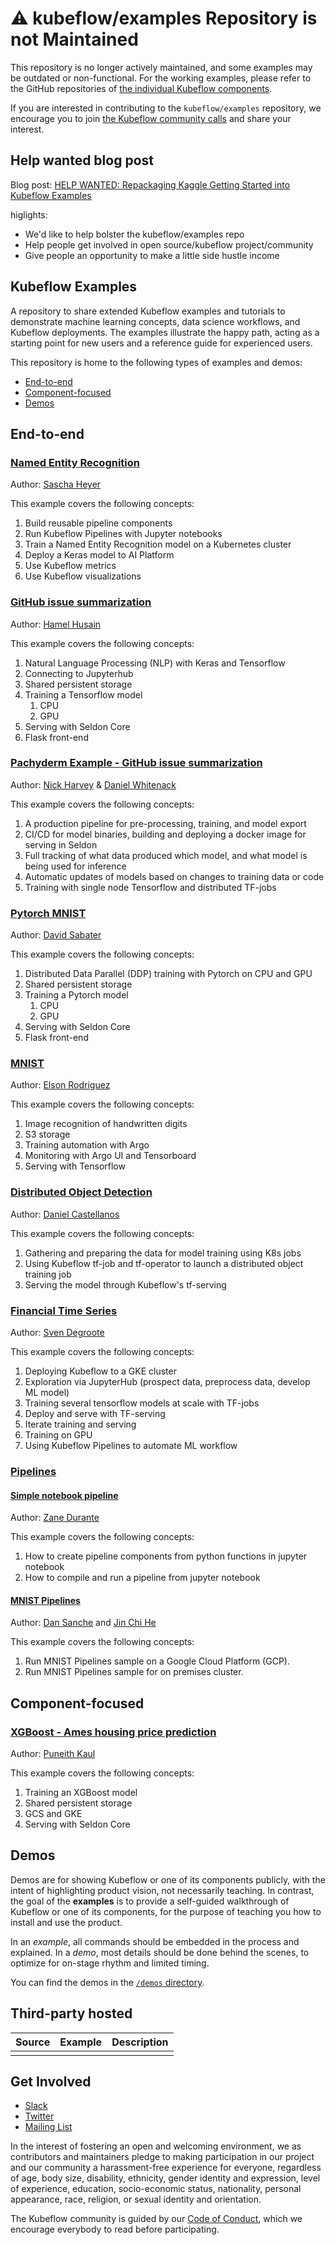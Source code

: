 # :warning: **kubeflow/examples Repository is not Maintained**

This repository is no longer actively maintained, and some examples may be outdated or non-functional.
For the working examples, please refer to the GitHub repositories of
[the individual Kubeflow components](https://github.com/kubeflow/kubeflow?tab=readme-ov-file#kubeflow-components).

If you are interested in contributing to the `kubeflow/examples` repository, we encourage you to
join [the Kubeflow community calls](https://www.kubeflow.org/docs/about/community/#list-of-available-meetings)
and share your interest.

## Help wanted blog post

Blog post: [HELP WANTED: Repackaging Kaggle Getting Started into Kubeflow Examples](https://www.arrikto.com/blog/help-wanted-kaggle-competitors-to-contribute-to-the-open-source-kubeflow-machine-learning-project/)

higlights:
- We'd like to help bolster the kubeflow/examples repo
- Help people get involved in open source/kubeflow project/community
- Give people an opportunity to make a little side hustle income

## Kubeflow Examples

A repository to share extended Kubeflow examples and tutorials to demonstrate machine learning
concepts, data science workflows, and Kubeflow deployments. The examples illustrate the happy path,
acting as a starting point for new users and a reference guide for experienced users.

This repository is home to the following types of examples and demos:
* [End-to-end](#end-to-end)
* [Component-focused](#component-focused)
* [Demos](#demos)

## End-to-end

### [Named Entity Recognition](./named_entity_recognition)
Author: [Sascha Heyer](https://github.com/saschaheyer)

This example covers the following concepts:
1. Build reusable pipeline components
2. Run Kubeflow Pipelines with Jupyter notebooks
1. Train a Named Entity Recognition model on a Kubernetes cluster
1. Deploy a Keras model to AI Platform
1. Use Kubeflow metrics
1. Use Kubeflow visualizations 

### [GitHub issue summarization](./github_issue_summarization)
Author: [Hamel Husain](https://github.com/hamelsmu)

This example covers the following concepts:
1. Natural Language Processing (NLP) with Keras and Tensorflow
1. Connecting to Jupyterhub
1. Shared persistent storage
1. Training a Tensorflow model
    1. CPU
    1. GPU
1. Serving with Seldon Core
1. Flask front-end

### [Pachyderm Example - GitHub issue summarization](./github_issue_summarization/Pachyderm_Example)
Author: [Nick Harvey](https://github.com/Nick-Harvey) & [Daniel Whitenack](https://github.com/dwhitena)

This example covers the following concepts:
1. A production pipeline for pre-processing, training, and model export
1. CI/CD for model binaries, building and deploying a docker image for serving in Seldon
1. Full tracking of what data produced which model, and what model is being used for inference
1. Automatic updates of models based on changes to training data or code
1. Training with single node Tensorflow and distributed TF-jobs

### [Pytorch MNIST](./pytorch_mnist)
Author: [David Sabater](https://github.com/dsdinter)

This example covers the following concepts:
1. Distributed Data Parallel (DDP) training with Pytorch on CPU and GPU
1. Shared persistent storage
1. Training a Pytorch model
    1. CPU
    1. GPU
1. Serving with Seldon Core
1. Flask front-end

### [MNIST](./mnist)

Author: [Elson Rodriguez](https://github.com/elsonrodriguez)

This example covers the following concepts:
1. Image recognition of handwritten digits
1. S3 storage
1. Training automation with Argo
1. Monitoring with Argo UI and Tensorboard
1. Serving with Tensorflow

### [Distributed Object Detection](./object_detection)

Author: [Daniel Castellanos](https://github.com/ldcastell)

This example covers the following concepts:
1. Gathering and preparing the data for model training using K8s jobs
1. Using Kubeflow tf-job and tf-operator to launch a distributed object training job
1. Serving the model through Kubeflow's tf-serving

### [Financial Time Series](./financial_time_series)

Author: [Sven Degroote](https://github.com/Svendegroote91)

This example covers the following concepts:
1. Deploying Kubeflow to a GKE cluster
2. Exploration via JupyterHub (prospect data, preprocess data, develop ML model)
3. Training several tensorflow models at scale with TF-jobs
4. Deploy and serve with TF-serving
5. Iterate training and serving
6. Training on GPU
7. Using Kubeflow Pipelines to automate ML workflow

### [Pipelines](./pipelines)

#### [Simple notebook pipeline](./pipelines/simple-notebook-pipeline)
Author: [Zane Durante](https://github.com/zanedurante)

This example covers the following concepts:
1. How to create pipeline components from python functions in jupyter notebook
2. How to compile and run a pipeline from jupyter notebook

#### [MNIST Pipelines](./pipelines/mnist-pipelines)
Author: [Dan Sanche](https://github.com/DanSanche) and [Jin Chi He](https://github.com/jinchihe)

This example covers the following concepts:
1. Run MNIST Pipelines sample on a Google Cloud Platform (GCP).
2. Run MNIST Pipelines sample for on premises cluster.

## Component-focused

### [XGBoost - Ames housing price prediction](./xgboost_ames_housing)
Author: [Puneith Kaul](https://github.com/puneith)

This example covers the following concepts:
1. Training an XGBoost model
1. Shared persistent storage
1. GCS and GKE
1. Serving with Seldon Core

## Demos

Demos are for showing Kubeflow or one of its components publicly, with the
intent of highlighting product vision, not necessarily teaching. In contrast,
the goal of the **examples** is to provide a self-guided walkthrough of
Kubeflow or one of its components, for the purpose of teaching you how to
install and use the product.

In an *example*, all commands should be embedded in the process and explained.
In a *demo*, most details should be done behind the scenes, to optimize for
 on-stage rhythm and limited timing.

You can find the demos in the [`/demos` directory](demos/).

## Third-party hosted

| Source | Example | Description |
| ------ | ------- | ----------- |
| | | | |

## Get Involved

* [Slack](https://join.slack.com/t/kubeflow/shared_invite/zt-cpr020z4-PfcAue_2nw67~iIDy7maAQ)
* [Twitter](http://twitter.com/kubeflow)
* [Mailing List](https://groups.google.com/forum/#!forum/kubeflow-discuss)

In the interest of fostering an open and welcoming environment, we as contributors and maintainers pledge to making participation in our project and our community a harassment-free experience for everyone, regardless of age, body size, disability, ethnicity, gender identity and expression, level of experience, education, socio-economic status, nationality, personal appearance, race, religion, or sexual identity and orientation.

The Kubeflow community is guided by our [Code of Conduct](https://github.com/kubeflow/community/blob/master/CODE_OF_CONDUCT.md), which we encourage everybody to read before participating.
